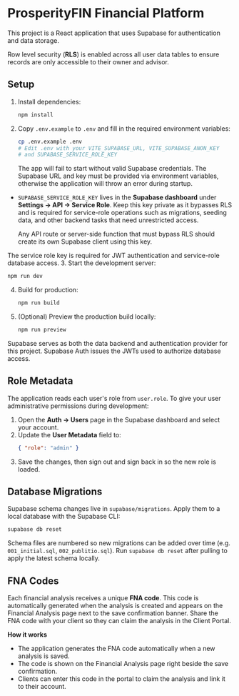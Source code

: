 # ProsperityFIN Financial Platform

This project is a React application that uses Supabase for authentication and data storage.

Row level security (**RLS**) is enabled across all user data tables to ensure records are only accessible to their owner and advisor.

## Setup

1. Install dependencies:
   ```bash
   npm install
   ```
2. Copy `.env.example` to `.env` and fill in the required environment variables:
   ```bash
   cp .env.example .env
   # Edit .env with your VITE_SUPABASE_URL, VITE_SUPABASE_ANON_KEY
   # and SUPABASE_SERVICE_ROLE_KEY
   ```
   The app will fail to start without valid Supabase credentials. The
   Supabase URL and key must be provided via environment variables, otherwise the
   application will throw an error during startup.

  * `SUPABASE_SERVICE_ROLE_KEY` lives in the **Supabase dashboard** under **Settings → API → Service Role**. Keep this key private as it bypasses RLS and is required for service-role operations such as migrations, seeding data, and other backend tasks that need unrestricted access.

    Any API route or server-side function that must bypass RLS should create its own Supabase client using this key.

The service role key is required for JWT authentication and service-role database access.
3. Start the development server:
   ```bash
   npm run dev
   ```
4. Build for production:
   ```bash
   npm run build
   ```
5. (Optional) Preview the production build locally:
   ```bash
   npm run preview
   ```

Supabase serves as both the data backend and authentication provider for this project. Supabase Auth issues the JWTs used to authorize database access.

## Role Metadata

The application reads each user's role from `user.role`. To give
your user administrative permissions during development:

1. Open the **Auth → Users** page in the Supabase dashboard and select your account.
2. Update the **User Metadata** field to:
   ```json
   { "role": "admin" }
   ```
3. Save the changes, then sign out and sign back in so the new role is loaded.

## Database Migrations

Supabase schema changes live in `supabase/migrations`. Apply them to a local database with the Supabase CLI:

```bash
supabase db reset
```
Schema files are numbered so new migrations can be added over time (e.g. `001_initial.sql`, `002_publitio.sql`).
Run `supabase db reset` after pulling to apply the latest schema locally.

## FNA Codes

Each financial analysis receives a unique **FNA code**. This code is automatically generated when the analysis is created and appears on the Financial Analysis page next to the save confirmation banner. Share the FNA code with your client so they can claim the analysis in the Client Portal.

**How it works**

* The application generates the FNA code automatically when a new analysis is saved.
* The code is shown on the Financial Analysis page right beside the save confirmation.
* Clients can enter this code in the portal to claim the analysis and link it to their account.
